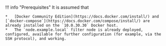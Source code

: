 !!! info "Prerequisites"
    It is assumed that
    
    *   [Docker Community Edition](https://docs.docker.com/install/) and [`docker-compose`](https://docs.docker.com/compose/install/) are already installed on the `10.0.30.30` Docker host.
    *   The `node.example.local` filter node is already deployed, configured, available for further configuration (for example, via the SSH protocol), and working.
